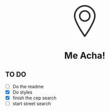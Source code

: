 <div align='center'>
<img height='100px' src='./src/assets/img/meacha.svg'/>
<h1>Me Acha!</h1>
</div>

## TO DO

- [ ] Do the readme
- [x] Do styles
- [x] finish the cep search
- [ ] start street search
